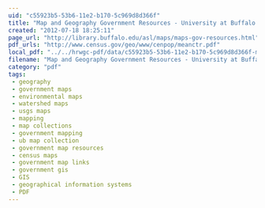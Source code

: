 ```yaml
---
uid: "c55923b5-53b6-11e2-b170-5c969d8d366f"
title: "Map and Geography Government Resources - University at Buffalo Libraries"
created: "2012-07-18 18:25:11"
page_url: "http://library.buffalo.edu/asl/maps/maps-gov-resources.html"
pdf_urls: "http://www.census.gov/geo/www/cenpop/meanctr.pdf"
local_pdf: "../../hrwgc-pdf/data/c55923b5-53b6-11e2-b170-5c969d8d366f-map-and-geography-government-resources-university-at-buffalo-libraries.pdf"
filename: "Map and Geography Government Resources - University at Buffalo Libraries.html"
category: "pdf"
tags: 
 - geography
 - government maps
 - environmental maps
 - watershed maps
 - usgs maps
 - mapping
 - map collections
 - government mapping
 - ub map collection
 - government map resources
 - census maps
 - government map links
 - government gis
 - GIS
 - geographical information systems
 - PDF
---
```

